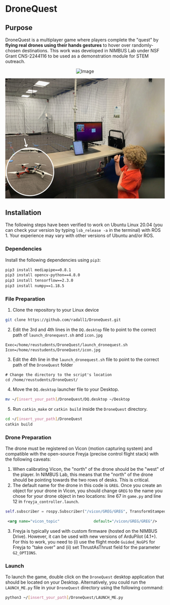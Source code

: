 # DroneQuest

## Purpose
DroneQuest is a multiplayer game where players complete the "quest" by **flying real drones using their hands gestures** to hover over randomly-chosen destinations. This work was developed in NIMBUS Lab under NSF Grant CNS-2244116 to be used as a demonstration module for STEM outreach. 

<p align="center">
  <img src="[demo.gif](https://raw.githubusercontent.com/radall1/DroneQuest/main/frames/demo2.gif)" alt="Image" />
</p>

![demo](https://raw.githubusercontent.com/radall1/DroneQuest/main/frames/demo.jpg)

## Installation
The following steps have been verified to work on Ubuntu Linux 20.04 (you can check your version by typing `lsb_release -a` in the terminal) with ROS 1. Your experience may vary with other versions of Ubuntu and/or ROS. 

### Dependencies 
Install the following dependencies using `pip3`:
```sh
pip3 install mediapipe==0.8.1
pip3 install opencv-python==4.8.0
pip3 install tensorflow==2.3.0
pip3 install numpy==1.18.5
```

### File Preparation
1. Clone the repository to your Linux device 
```sh
git clone https://github.com/radall1/DroneQuest.git
```
2. Edit the 3rd and 4th lines in the `DQ.desktop` file to point to the correct path of `launch_dronequest.sh` and `icon.jpg`
```desktop
Exec=/home/reustudents/DroneQuest/launch_dronequest.sh
Icon=/home/reustudents/DroneQuest/icon.jpg
```
3. Edit the 4th line in the `launch_dronequest.sh` file to point to the correct path of the `DroneQuest` folder
```desktop
# Change the directory to the script's location
cd /home/reustudents/DroneQuest/
```
4. Move the `DQ.desktop` launcher file to your Desktop.
```sh
mv ~/[insert_your_path]/DroneQuest/DQ.desktop ~/Desktop
```
5. Run `catkin_make` or `catkin build` inside the `DroneQuest` directory.
```sh
cd ~/[insert_your_path]/DroneQuest 
catkin build
```

### Drone Preparation
The drone must be registered on Vicon (motion capturing system) and compatible with the open-source Freyja (precise control flight stack) with the following caveats:

1. When calibrating Vicon, the "north" of the drone should be the "west" of the player. In NIMBUS Lab, this means that the "north" of the drone should be pointing towards the two rows of desks. This is critical. 
2. The default name for the drone in this code is `GREG`. Once you create an object for your drone in Vicon, you should change `GREG` to the name you chose for your drone object in two locations: line 67 in `game.py` and line 12 in `freyja_controller.launch`.
```python
self.subscriber = rospy.Subscriber("/vicon/GREG/GREG", TransformStamped, self.drone_data_callback)
```
```xml
 <arg name="vicon_topic"               default="/vicon/GREG/GREG"/>
```
3. Freyja is typically used with custom firmware (hosted on the NIMBUS Drive). However, it can be used with new versions of ArduPilot (4.1+). For this to work, you need to (i) use the flight mode `Guided_NoGPS` for Freyja to "take over" and (ii) set ThrustAsThrust field for the parameter `G2_OPTIONS`.

### Launch
To launch the game, double click on the `DroneQuest` desktop application that should be located on your Desktop. Alternatively, you could run the `LAUNCH_ME.py` file in your `DroneQuest` directory using the following command:
```sh
python3 ~/[insert_your_path]/DroneQuest/LAUNCH_ME.py
```
